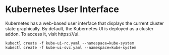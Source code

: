 # Kubernetes User Interface 
Kubernetes has a web-based user interface that displays the current cluster state graphically.
By default, the Kubernetes UI is deployed as a cluster addon. To access it, visit https://<kubernetes-master>/ui.

```
kubectl create -f kube-ui-rc.yaml --namespace=kube-system
kubectl create -f kube-ui-svc.yaml --namespace=kube-system
```
